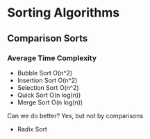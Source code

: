 # Sorting Algorithms

## Comparison Sorts

### Average Time Complexity

- Bubble Sort O(n^2)
- Insertion Sort O(n^2)
- Selection Sort O(n^2)
- Quick Sort O(n log(n))
- Merge Sort O(n log(n))

Can we do better?
Yes, but not by comparisons

- Radix Sort
